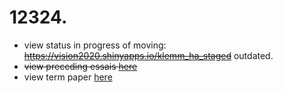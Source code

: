 # 12324.
- view status in progress of moving: ~~<https://vision2020.shinyapps.io/klemm_ha_staged>~~ outdated.
- ~~view preceding essais [here](https://github.com/esteeschwarz/DH_essais/tree/main/R)~~
- view term paper [here](https://ada-sub.dh-index.org/school/papers/011/preview)
